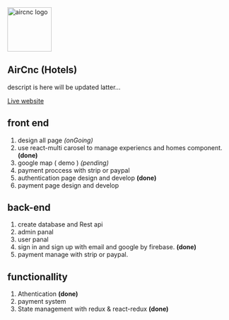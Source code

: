 <img src="https://i.imgur.com/QuV77Z5.png" alt="aircnc logo" height="100"/>

## AirCnc (Hotels)
descript is here will be updated latter... 

[Live website](https://aircnc-hotels.web.app/)


## front end 
1. design all page *(onGoing)* 
2. use react-multi carosel to manage experiencs and homes component. **(done)**
3. google map ( demo ) *(pending)*
4. payment proccess with strip or paypal 
5. authentication page design and develop **(done)** 
6. payment page design and develop 

## back-end 
1. create database and Rest api 
2. admin panal 
3. user panal 
4. sign in and sign up with email and google by firebase. **(done)**
5. payment manage with strip or paypal.  


## functionallity 
1. Athentication **(done)** 
2. payment system 
3. State management with redux & react-redux **(done)** 
